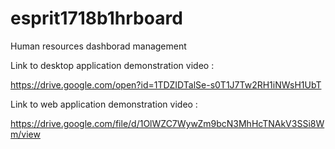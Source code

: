 # esprit1718b1hrboard
Human resources dashborad management


Link to desktop application demonstration video :

https://drive.google.com/open?id=1TDZIDTalSe-s0T1J7Tw2RH1iNWsH1UbT


Link to web application demonstration video :

https://drive.google.com/file/d/1OlWZC7WywZm9bcN3MhHcTNAkV3SSi8Wm/view





